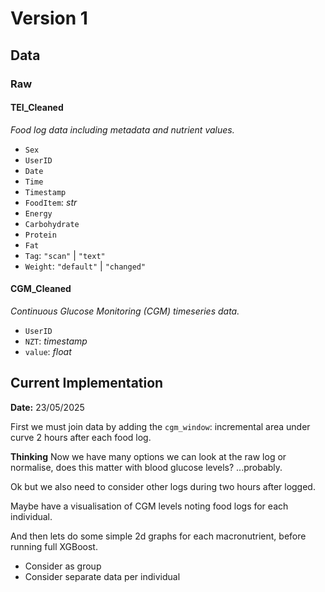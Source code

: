 # Version 1

## Data

### Raw

#### TEI_Cleaned
*Food log data including metadata and nutrient values.*

- `Sex`
- `UserID`
- `Date`
- `Time`
- `Timestamp`
- `FoodItem`: *str*
- `Energy`
- `Carbohydrate`
- `Protein`
- `Fat`
- `Tag`: `"scan"` | `"text"`
- `Weight`: `"default"` | `"changed"`

#### CGM_Cleaned
*Continuous Glucose Monitoring (CGM) timeseries data.*

- `UserID`
- `NZT`: *timestamp*
- `value`: *float*

## Current Implementation

**Date:** 23/05/2025

First we must join data by adding the `cgm_window`: incremental area under curve 2 hours after each food log.

**Thinking**
Now we have many options we can look at the raw log or normalise, 
does this matter with blood glucose levels? ...probably.

Ok but we also need to consider other logs during two hours after logged.

Maybe have a visualisation of CGM levels noting food logs for each individual.

And then lets do some simple 2d graphs for each macronutrient, before running full XGBoost.

- Consider as group
- Consider separate data per individual



